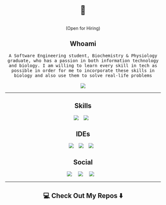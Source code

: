 <!--
**mojalefakodisang/mojalefakodisang** is a ✨ _special_ ✨ repository because its `README.md` (this file) appears on your GitHub profile.
--->

<h1 align="center"> 👋 </h1>
<div align="center">
  <img src=""/>
</div>
<p align="center"> (Open for Hiring)</p>

<h2 align="center">Whoami</h2>
<p align="center">
  <samp> A Software Engineering student, Biochemistry & Physiology graduate, who has a passion in both information technology and biology. I am willing to learn every skill in tech as possible in order for me to incorporate these skills in biology and also use them to solve real-life problems
  </samp>
  <br> <br>
  <img src = "https://komarev.com/ghpvc/?username=mojalefakdoisang&label=Profile+Views" />
</p>

<hr>

<h2 align="center">Skills</h2>
<p align="center">
  <img src="https://img.shields.io/badge/Adobe%20Illustrator-FF9A00?style=for-the-badge&logo=adobe%20illustrator&logoColor=white" />&nbsp;&nbsp;&nbsp;
  <img src="https://img.shields.io/badge/C-00599C?style=for-the-badge&logo=c&logoColor=white" />&nbsp;&nbsp;&nbsp;
</p>

<h2 align="center">IDEs</h2>
<p align="center">
  <img src="https://img.shields.io/badge/Emacs-%237F5AB6.svg?&style=for-the-badge&logo=gnu-emacs&logoColor=white" />&nbsp;&nbsp;&nbsp;
  <img src="https://img.shields.io/badge/VIM-%2311AB00.svg?&style=for-the-badge&logo=vim&logoColor=white" />&nbsp;&nbsp;&nbsp;
  <img src="https://img.shields.io/badge/Visual_Studio-5C2D91?style=for-the-badge&logo=visual%20studio&logoColor=white" />&nbsp;&nbsp;&nbsp;
</p>

<h2  align="center">Social</h2>
<p align="center">
  <a target="_blank"href="https://alx-students.slack.com/team/U055WRHFWAG"><img src="https://img.shields.io/badge/Slack-4A154B?style=for-the-badge&logo=slack&logoColor=white" /></a>&nbsp;&nbsp;&nbsp;&nbsp;
  <a target="_blank"href="https://twitter.com/javasbeats_SA"><img src="https://img.shields.io/badge/Twitter-1DA1F2?style=for-the-badge&logo=twitter&logoColor=white" /></a>&nbsp;&nbsp;&nbsp;&nbsp;
  <a href="mailto:mojalefakodisang@yahoo.com"><img src="https://img.shields.io/badge/Yahoo-8B89CC?style=for-the-badge&logo=yahoo&logoColor=white" /></a>&nbsp;&nbsp;&nbsp;&nbsp;
</p>

<hr>

<h2  align="center">💻 Check Out My Repos ⬇️ </h2>
